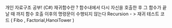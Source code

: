 개인 자료구조 공부! (C#)
재귀함수란 ? 함수내에서 다시 자신을 호출한 후 그 함수가 끝날 때 까지 함수 호출 이후의 명령문이 수행되지 않는다
Recursion - > 재귀 테스트 코드 ( Fibo , Factorial,HanoiTower ) 

